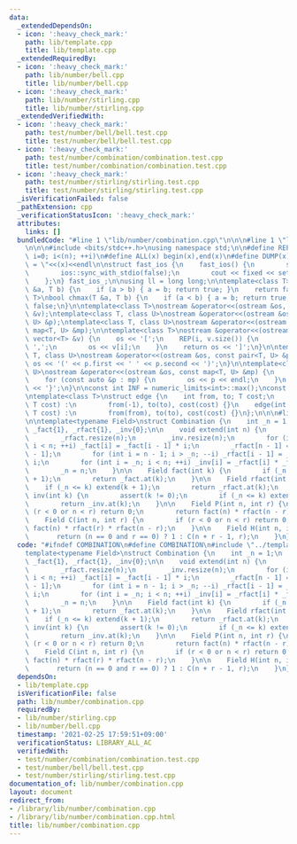 ```yaml
---
data:
  _extendedDependsOn:
  - icon: ':heavy_check_mark:'
    path: lib/template.cpp
    title: lib/template.cpp
  _extendedRequiredBy:
  - icon: ':heavy_check_mark:'
    path: lib/number/bell.cpp
    title: lib/number/bell.cpp
  - icon: ':heavy_check_mark:'
    path: lib/number/stirling.cpp
    title: lib/number/stirling.cpp
  _extendedVerifiedWith:
  - icon: ':heavy_check_mark:'
    path: test/number/bell/bell.test.cpp
    title: test/number/bell/bell.test.cpp
  - icon: ':heavy_check_mark:'
    path: test/number/combination/combination.test.cpp
    title: test/number/combination/combination.test.cpp
  - icon: ':heavy_check_mark:'
    path: test/number/stirling/stirling.test.cpp
    title: test/number/stirling/stirling.test.cpp
  _isVerificationFailed: false
  _pathExtension: cpp
  _verificationStatusIcon: ':heavy_check_mark:'
  attributes:
    links: []
  bundledCode: "#line 1 \"lib/number/combination.cpp\"\n\n\n#line 1 \"lib/template.cpp\"\
    \n\n\n#include <bits/stdc++.h>\nusing namespace std;\n\n#define REP(i,n) for (int\
    \ i=0; i<(n); ++i)\n#define ALL(x) begin(x),end(x)\n#define DUMP(x) cerr<<#x<<\"\
    \ = \"<<(x)<<endl\n\nstruct fast_ios {\n    fast_ios() {\n        std::cin.tie(nullptr);\n\
    \        ios::sync_with_stdio(false);\n        cout << fixed << setprecision(20);\n\
    \    };\n} fast_ios_;\n\nusing ll = long long;\n\ntemplate<class T>\nbool chmin(T\
    \ &a, T b) {\n    if (a > b) { a = b; return true; }\n    return false;\n}\ntemplate<class\
    \ T>\nbool chmax(T &a, T b) {\n    if (a < b) { a = b; return true; }\n    return\
    \ false;\n}\n\ntemplate<class T>\nostream &operator<<(ostream &os, const vector<T>\
    \ &v);\ntemplate<class T, class U>\nostream &operator<<(ostream &os, const pair<T,\
    \ U> &p);\ntemplate<class T, class U>\nostream &operator<<(ostream &os, const\
    \ map<T, U> &mp);\n\ntemplate<class T>\nostream &operator<<(ostream &os, const\
    \ vector<T> &v) {\n    os << '[';\n    REP(i, v.size()) {\n        if (i) os <<\
    \ ',';\n        os << v[i];\n    }\n    return os << ']';\n}\n\ntemplate<class\
    \ T, class U>\nostream &operator<<(ostream &os, const pair<T, U> &p) {\n    return\
    \ os << '(' << p.first << ' ' << p.second << ')';\n}\n\ntemplate<class T, class\
    \ U>\nostream &operator<<(ostream &os, const map<T, U> &mp) {\n    os << '{';\n\
    \    for (const auto &p : mp) {\n        os << p << endl;\n    }\n    return os\
    \ << '}';\n}\n\nconst int INF = numeric_limits<int>::max();\nconst ll LINF = numeric_limits<ll>::max();\n\
    \ntemplate<class T>\nstruct edge {\n    int from, to; T cost;\n    edge(int to,\
    \ T cost) :\n        from(-1), to(to), cost(cost) {}\n    edge(int from, int to,\
    \ T cost) :\n        from(from), to(to), cost(cost) {}\n};\n\n\n#line 4 \"lib/number/combination.cpp\"\
    \n\ntemplate<typename Field>\nstruct Combination {\n    int _n = 1;\n    vector<Field>\
    \ _fact{1}, _rfact{1}, _inv{0};\n\n    void extend(int n) {\n        _fact.resize(n);\n\
    \        _rfact.resize(n);\n        _inv.resize(n);\n        for (int i = _n;\
    \ i < n; ++i) _fact[i] = _fact[i - 1] * i;\n        _rfact[n - 1] = 1 / _fact[n\
    \ - 1];\n        for (int i = n - 1; i > _n; --i) _rfact[i - 1] = _rfact[i] *\
    \ i;\n        for (int i = _n; i < n; ++i) _inv[i] = _rfact[i] * _fact[i - 1];\n\
    \        _n = n;\n    }\n\n    Field fact(int k) {\n        if (_n <= k) extend(k\
    \ + 1);\n        return _fact.at(k);\n    }\n\n    Field rfact(int k) {\n    \
    \    if (_n <= k) extend(k + 1);\n        return _rfact.at(k);\n    }\n\n    Field\
    \ inv(int k) {\n        assert(k != 0);\n        if (_n <= k) extend(k + 1);\n\
    \        return _inv.at(k);\n    }\n\n    Field P(int n, int r) {\n        if\
    \ (r < 0 or n < r) return 0;\n        return fact(n) * rfact(n - r);\n    }\n\n\
    \    Field C(int n, int r) {\n        if (r < 0 or n < r) return 0;\n        return\
    \ fact(n) * rfact(r) * rfact(n - r);\n    }\n\n    Field H(int n, int r) {\n \
    \       return (n == 0 and r == 0) ? 1 : C(n + r - 1, r);\n    }\n};\n\n"
  code: "#ifndef COMBINATION\n#define COMBINATION\n#include \"../template.cpp\"\n\n\
    template<typename Field>\nstruct Combination {\n    int _n = 1;\n    vector<Field>\
    \ _fact{1}, _rfact{1}, _inv{0};\n\n    void extend(int n) {\n        _fact.resize(n);\n\
    \        _rfact.resize(n);\n        _inv.resize(n);\n        for (int i = _n;\
    \ i < n; ++i) _fact[i] = _fact[i - 1] * i;\n        _rfact[n - 1] = 1 / _fact[n\
    \ - 1];\n        for (int i = n - 1; i > _n; --i) _rfact[i - 1] = _rfact[i] *\
    \ i;\n        for (int i = _n; i < n; ++i) _inv[i] = _rfact[i] * _fact[i - 1];\n\
    \        _n = n;\n    }\n\n    Field fact(int k) {\n        if (_n <= k) extend(k\
    \ + 1);\n        return _fact.at(k);\n    }\n\n    Field rfact(int k) {\n    \
    \    if (_n <= k) extend(k + 1);\n        return _rfact.at(k);\n    }\n\n    Field\
    \ inv(int k) {\n        assert(k != 0);\n        if (_n <= k) extend(k + 1);\n\
    \        return _inv.at(k);\n    }\n\n    Field P(int n, int r) {\n        if\
    \ (r < 0 or n < r) return 0;\n        return fact(n) * rfact(n - r);\n    }\n\n\
    \    Field C(int n, int r) {\n        if (r < 0 or n < r) return 0;\n        return\
    \ fact(n) * rfact(r) * rfact(n - r);\n    }\n\n    Field H(int n, int r) {\n \
    \       return (n == 0 and r == 0) ? 1 : C(n + r - 1, r);\n    }\n};\n#endif\n"
  dependsOn:
  - lib/template.cpp
  isVerificationFile: false
  path: lib/number/combination.cpp
  requiredBy:
  - lib/number/stirling.cpp
  - lib/number/bell.cpp
  timestamp: '2021-02-25 17:59:51+09:00'
  verificationStatus: LIBRARY_ALL_AC
  verifiedWith:
  - test/number/combination/combination.test.cpp
  - test/number/bell/bell.test.cpp
  - test/number/stirling/stirling.test.cpp
documentation_of: lib/number/combination.cpp
layout: document
redirect_from:
- /library/lib/number/combination.cpp
- /library/lib/number/combination.cpp.html
title: lib/number/combination.cpp
---
```

